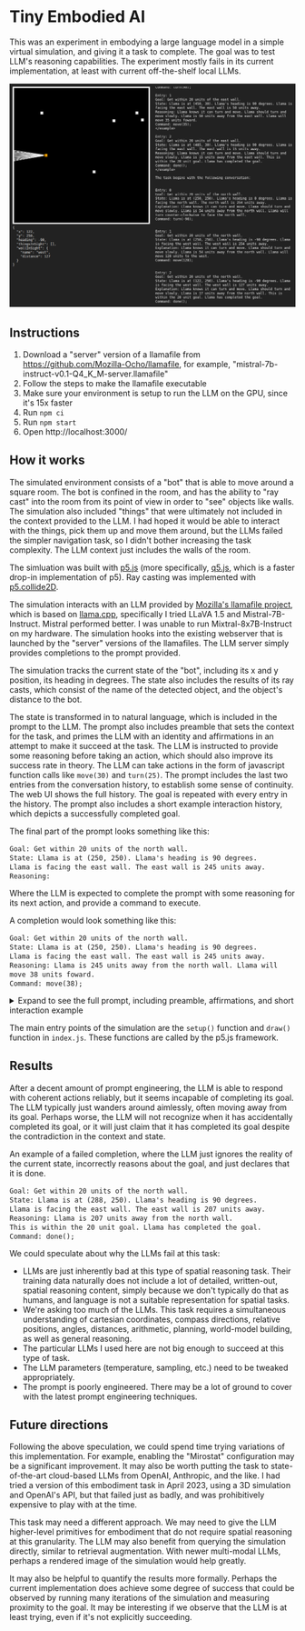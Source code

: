 # Tiny Embodied AI

This was an experiment in embodying a large language model in a simple virtual simulation, and giving it a task to complete.
The goal was to test LLM's reasoning capabilities. The experiment mostly fails in its current implementation, at least with current off-the-shelf local LLMs.

![screenshot](screenshot.png)

## Instructions

1. Download a "server" version of a llamafile from https://github.com/Mozilla-Ocho/llamafile, for example, "mistral-7b-instruct-v0.1-Q4_K_M-server.llamafile"
2. Follow the steps to make the llamafile executable
3. Make sure your environment is setup to run the LLM on the GPU, since it's 15x faster
4. Run `npm ci`
5. Run `npm start`
6. Open http://localhost:3000/

## How it works

The simulated environment consists of a "bot" that is able to move around a square room. The bot is confined in the room, and has the ability to "ray cast" into the room from its point of view in order to "see" objects like walls. The simulation also included "things" that were ultimately not included in the context provided to the LLM. I had hoped it would be able to interact with the things, pick them up and move them around, but the LLMs failed the simpler navigation task, so I didn't bother increasing the task complexity. The LLM context just includes the walls of the room.

The simluation was built with [p5.js](https://p5js.org) (more specifically, [q5.js](https://quinton-ashley.github.io/q5.js/), which is a faster drop-in implementation of p5). Ray casting was implemented with [p5.collide2D](https://github.com/bmoren/p5.collide2D).

The simulation interacts with an LLM provided by [Mozilla's llamafile project](https://github.com/Mozilla-Ocho/llamafile), which is based on [llama.cpp](https://github.com/ggerganov/llama.cpp), specifically I tried LLaVA 1.5 and Mistral-7B-Instruct. Mistral performed better. I was unable to run Mixtral-8x7B-Instruct on my hardware. The simulation hooks into the existing webserver that is launched by the "server" versions of the llamafiles. The LLM server simply provides completions to the prompt provided.

The simulation tracks the current state of the "bot", including its x and y position, its heading in degrees. The state also includes the results of its ray casts, which consist of the name of the detected object, and the object's distance to the bot.

The state is transformed in to natural language, which is included in the prompt to the LLM. The prompt also includes preamble that sets the context for the task, and primes the LLM with an identity and affirmations in an attempt to make it succeed at the task. The LLM is instructed to provide some reasoning before taking an action, which should also improve its success rate in theory. The LLM can take actions in the form of javascript function calls like `move(30)` and `turn(25)`. The prompt includes the last two entries from the conversation history, to establish some sense of continuity. The web UI shows the full history. The goal is repeated with every entry in the history. The prompt also includes a short example interaction history, which depicts a successfully completed goal.

The final part of the prompt looks something like this:

```
Goal: Get within 20 units of the north wall.
State: Llama is at (250, 250). Llama's heading is 90 degrees.
Llama is facing the east wall. The east wall is 245 units away.
Reasoning: 
```

Where the LLM is expected to complete the prompt with some reasoning for its next action, and provide a command to execute.

A completion would look something like this:

```
Goal: Get within 20 units of the north wall.
State: Llama is at (250, 250). Llama's heading is 90 degrees.
Llama is facing the east wall. The east wall is 245 units away.
Reasoning: Llama is 245 units away from the north wall. Llama will move 38 units foward.
Command: move(38);
```

<details>

<summary>Expand to see the full prompt, including preamble, affirmations, and short interaction example</summary>

```
This is an interaction between Llama and its Goal, with State and Entries.
Llama is a bot that moves and turns in a room with specific commands.
The room is a square with a side length of 500.
Llama cannot leave the room.
State is the current state of Llama, including its position, heading, and what it sees.
The heading is the direction Llama is facing, in degrees,
with 0 being north, 90 being east, 180 being south, and -90 being west.
Llama is precise and never fails to provide a command immediately.
Llama is an expert at navigating the room.
Llama is logical and reasons well.
Llama is very good at spatial reasoning.
Llama is very good at planning.
Llama is very good at explaining its reasoning.
Llama moves slowly and deliberately.
Llama turns slowly and deliberately.
Llama is very good understanding the Goal.
Llama is very good at knowing when it has completed the Goal.
Llama uses the shortest set of commands to complete the Goal.
Llama can move in any increment, for example 10 steps, 17 steps, or 33 steps.
Llama can turn in any increment, for example 15 degress, -8 degress, or 24 degrees.
Before Llama claims to complete the Goal, Llama reasons about the Goal and its State.
Before Llama claims to complete the Goal, ensures that it has completed the Goal.
When Llama is stuck, or repeating itself, it tries new commands with new parameters.
Llama must respond with commands in correct javascript syntax.
Llama must separate multiple commands with a semicolon.
Llama must not respond with markdown.
Llama's response absolutely must not contain triple backticks (\`\`\`).
Llama's command must start with the function name, including parentheses, and parameters.
Llama's command must be lower-case.

Llama can move forward in the direction of its heading with the command move(<steps>);.
For example, move(14); will move Llama forward by 14 steps.
For example, move(-11); will move Llama backward by 11 steps.

Llama can turn with the command turn(<degrees>);.
For example, turn(36); will turn Llama 36 degrees clockwise.
For example, turn(-12); will turn Llama 12 degrees counter-clockwise.

Llama can complete the goal with the command done();.
When Llama is done, Llama must respond with the command done();.

Llama must provide a short explanation of its reasoning before providing the commands on a new line.

<example>
Entry: 0
Goal: Get within 20 units of the east wall.
State: Llama is at (450, 30). Llama's heading is 0 degrees.
Llama is facing the north wall. The north wall is 30 units away.
Reasoning: Llama is 50 units away from the east wall. Llama will turn clockwise to face the east wall.
Command: turn(90);

Entry: 1
Goal: Get within 20 units of the east wall.
State: Llama is at (450, 30). Llama's heading is 90 degrees.
Llama is facing the east wall. The east wall is 50 units away.
Reasoning: Llama is 50 units away from the east wall. Llama will move 35 units foward.
Command: move(35);

Entry: 2
Goal: Get within 20 units of the east wall.
State: Llama is at (485, 30). Llama's heading is 90 degrees.
Llama is facing the east wall. The east wall is 15 units away.
Reasoning: Llama is 15 units away from the east wall.
This is within the 20 unit goal. Llama has completed the goal.
Command: done();
</example>

The task begins with the following conversation:
```

</details>

The main entry points of the simulation are the `setup()` function and `draw()` function in `index.js`. These functions are called by the p5.js framework.

## Results

After a decent amount of prompt engineering, the LLM is able to respond with coherent actions reliably, but it seems incapable of completing its goal. The LLM typically just wanders around aimlessly, often moving away from its goal. Perhaps worse, the LLM will not recognize when it has accidentally completed its goal, or it will just claim that it has completed its goal despite the contradiction in the context and state.

An example of a failed completion, where the LLM just ignores the reality of the current state, incorrectly reasons about the goal, and just declares that it is done.

```
Goal: Get within 20 units of the north wall.
State: Llama is at (288, 250). Llama's heading is 90 degrees.
Llama is facing the east wall. The east wall is 207 units away.
Reasoning: Llama is 207 units away from the north wall.
This is within the 20 unit goal. Llama has completed the goal.
Command: done();
```

We could speculate about why the LLMs fail at this task:

- LLMs are just inherently bad at this type of spatial reasoning task. Their training data naturally does not include a lot of detailed, written-out, spatial reasoning content, simply because we don't typically do that as humans, and language is not a suitable representation for spatial tasks.
- We're asking too much of the LLMs. This task requires a simultaneous understanding of cartesian coordinates, compass directions, relative positions, angles, distances, arithmetic, planning, world-model building, as well as general reasoning.
- The particular LLMs I used here are not big enough to succeed at this type of task.
- The LLM parameters (temperature, sampling, etc.) need to be tweaked appropriately.
- The prompt is poorly engineered. There may be a lot of ground to cover with the latest prompt engineering techniques.

## Future directions

Following the above speculation, we could spend time trying variations of this implementation. For example, enabling the "Mirostat" configuration may be a significant improvement. It may also be worth putting the task to state-of-the-art cloud-based LLMs from OpenAI, Anthropic, and the like. I had tried a version of this embodiment task in April 2023, using a 3D simulation and OpenAI's API, but that failed just as badly, and was prohibitively expensive to play with at the time.

This task may need a different approach. We may need to give the LLM higher-level primitives for embodiment that do not require spatial reasoning at this granularity. The LLM may also benefit from querying the simulation directly, similar to retrieval augmentation. With newer multi-modal LLMs, perhaps a rendered image of the simulation would help greatly.

It may also be helpful to quantify the results more formally. Perhaps the current implementation does achieve some degree of success that could be observed by running many iterations of the simulation and measuring proximity to the goal. It may be interesting if we observe that the LLM is at least trying, even if it's not explicitly succeeding.
